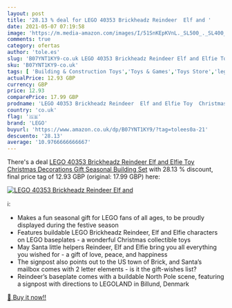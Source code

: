 ```yaml
---
layout: post
title: '28.13 % deal for LEGO 40353 Brickheadz Reindeer  Elf and '
date: 2021-05-07 07:19:58
image: 'https://m.media-amazon.com/images/I/51SnKEpKVnL._SL500_._SL400_.jpg'
comments: true
category: ofertas
author: 'tole.es'
slug: 'B07YNT1KY9-co.uk LEGO 40353 Brickheadz Reindeer Elf and Elfie Toy...'
sku: 'B07YNT1KY9-co.uk'
tags: [ 'Building & Construction Toys','Toys & Games','Toys Store','lego', ]
actualPrice: 12.93 GBP
currency: GBP
price: 12.93
comparePrice: 17.99 GBP
prodname: 'LEGO 40353 Brickheadz Reindeer  Elf and Elfie Toy  Christmas Decorations Gift  Seasonal Building Set'
country: 'co.uk'
flag: '🇬🇧'
brand: 'LEGO'
buyurl: 'https://www.amazon.co.uk/dp/B07YNT1KY9/?tag=tolees0a-21'
descuento: '28.13'
average: '10.9766666666667'
---
```


There's a deal [LEGO 40353 Brickheadz Reindeer  Elf and Elfie Toy  Christmas Decorations Gift  Seasonal Building Set](https://www.amazon.co.uk/dp/B07YNT1KY9/?tag=tolees0a-21)  with  28.13 % discount, final price tag of  12.93 GBP (original: 17.99 GBP) here:

[![LEGO 40353 Brickheadz Reindeer  Elf and ](https://m.media-amazon.com/images/I/51SnKEpKVnL._SL500_._SL400_.jpg)](https://www.amazon.co.uk/dp/B07YNT1KY9/?tag=tolees0a-21)

ℹ️:

- Makes a fun seasonal gift for LEGO fans of all ages, to be proudly displayed during the festive season
- Features buildable LEGO Brickheadz Reindeer, Elf and Elfie characters on LEGO baseplates - a wonderful Christmas collectible toys
- May Santa little helpers Reindeer, Elf and Elfie bring you all everything you wished for - a gift of love, peace, and happiness
- The signpost also points out to the US town of Brick, and Santa’s mailbox comes with 2 letter elements - is it the gift-wishes list?
- Reindeer’s baseplate comes with a buildable North Pole scene, featuring a signpost with directions to LEGOLAND in Billund, Denmark

[🛒 Buy it now!!](https://www.amazon.co.uk/dp/B07YNT1KY9/?tag=tolees0a-21)
